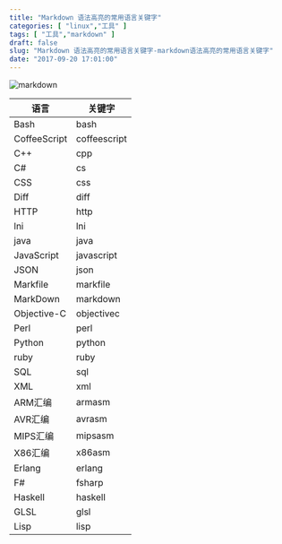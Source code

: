 ```yaml
---
title: "Markdown 语法高亮的常用语言关键字"
categories: [ "linux","工具" ]
tags: [ "工具","markdown" ]
draft: false
slug: "Markdown 语法高亮的常用语言关键字-markdown语法高亮的常用语言关键字"
date: "2017-09-20 17:01:00"
---
```




![markdown][1]

| 语言           | 关键字          |
| ------------ | ------------ |
| Bash         | bash         |
| CoffeeScript | coffeescript |
| C++          | cpp          |
| C#           | cs           |
| CSS          | css          |
| Diff         | diff         |
| HTTP         | http         |
| lni          | lni          |
| java         | java         |
| JavaScript   | javascript   |
| JSON         | json         |
| Markfile     | markfile     |
| MarkDown     | markdown     |
| Objective-C  | objectivec   |
| Perl         | perl         |
| Python       | python       |
| ruby         | ruby         |
| SQL          | sql          |
| XML          | xml          |
| ARM汇编        | armasm       |
| AVR汇编        | avrasm       |
| MIPS汇编       | mipsasm      |
| X86汇编        | x86asm       |
| Erlang       | erlang       |
| F#           | fsharp       |
| Haskell      | haskell      |
| GLSL         | glsl         |
| Lisp         | lisp         |

 [1]: /uploads/oss/2017-09-20-markdown.png "markdown"